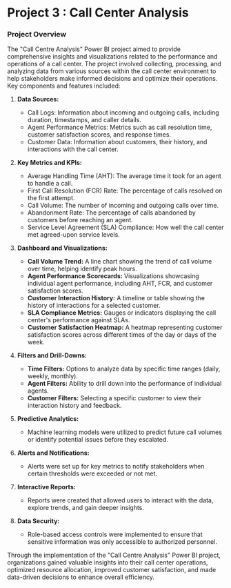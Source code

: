 # Project 3 : Call Center Analysis
### Project Overview
The "Call Centre Analysis" Power BI project aimed to provide comprehensive insights and visualizations related to the performance and operations of a call center. The project involved collecting, processing, and analyzing data from various sources within the call center environment to help stakeholders make informed decisions and optimize their operations. Key components and features included:

1. **Data Sources:**
   - Call Logs: Information about incoming and outgoing calls, including duration, timestamps, and caller details.
   - Agent Performance Metrics: Metrics such as call resolution time, customer satisfaction scores, and response times.
   - Customer Data: Information about customers, their history, and interactions with the call center.

2. **Key Metrics and KPIs:**
   - Average Handling Time (AHT): The average time it took for an agent to handle a call.
   - First Call Resolution (FCR) Rate: The percentage of calls resolved on the first attempt.
   - Call Volume: The number of incoming and outgoing calls over time.
   - Abandonment Rate: The percentage of calls abandoned by customers before reaching an agent.
   - Service Level Agreement (SLA) Compliance: How well the call center met agreed-upon service levels.

3. **Dashboard and Visualizations:**
   - **Call Volume Trend:** A line chart showing the trend of call volume over time, helping identify peak hours.
   - **Agent Performance Scorecards:** Visualizations showcasing individual agent performance, including AHT, FCR, and customer satisfaction scores.
   - **Customer Interaction History:** A timeline or table showing the history of interactions for a selected customer.
   - **SLA Compliance Metrics:** Gauges or indicators displaying the call center's performance against SLAs.
   - **Customer Satisfaction Heatmap:** A heatmap representing customer satisfaction scores across different times of the day or days of the week.

4. **Filters and Drill-Downs:**
   - **Time Filters:** Options to analyze data by specific time ranges (daily, weekly, monthly).
   - **Agent Filters:** Ability to drill down into the performance of individual agents.
   - **Customer Filters:** Selecting a specific customer to view their interaction history and feedback.

5. **Predictive Analytics:**
   - Machine learning models were utilized to predict future call volumes or identify potential issues before they escalated.

6. **Alerts and Notifications:**
   - Alerts were set up for key metrics to notify stakeholders when certain thresholds were exceeded or not met.

7. **Interactive Reports:**
   - Reports were created that allowed users to interact with the data, explore trends, and gain deeper insights.

8. **Data Security:**
   - Role-based access controls were implemented to ensure that sensitive information was only accessible to authorized personnel.

Through the implementation of the "Call Centre Analysis" Power BI project, organizations gained valuable insights into their call center operations, optimized resource allocation, improved customer satisfaction, and made data-driven decisions to enhance overall efficiency.
